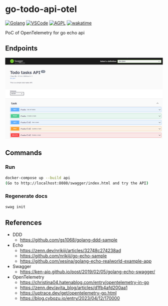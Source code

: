 # go-todo-api-otel

[![Golang](https://img.shields.io/badge/Go-00ADD8?style=flat&logo=go&logoColor=white)](https://go.dev)
[![VSCode](https://img.shields.io/badge/-Visual%20Studio%20Code-007ACC.svg?logo=visual-studio-code&style=flat)](https://code.visualstudio.com/)
[![AGPL](https://img.shields.io/github/license/ad-aures/castopod?color=blue)](https://www.gnu.org/licenses/agpl-3.0.en.html)
[![wakatime](https://wakatime.com/badge/user/4893740b-9141-4a49-aec6-eb82b6367166/project/018d7e0d-e89f-4298-9924-c465987e6f88.svg)](https://wakatime.com/badge/user/4893740b-9141-4a49-aec6-eb82b6367166/project/018d7e0d-e89f-4298-9924-c465987e6f88)

PoC of OpenTelemetry for go echo api

## Endpoints

![Endpoint list](./endpoints.png)

## Commands

### Run
```bash
docker-compose up --build api
(Go to http://localhost:8080/swagger/index.html and try the API)
```

### Regenerate docs
```bash
swag init
```

## References
- DDD
  - https://github.com/gs1068/golang-ddd-sample
- Echo
  - https://zenn.dev/nrikiji/articles/32748c274238ad
  - https://github.com/nrikiji/go-echo-sample
  - https://github.com/xesina/golang-echo-realworld-example-app
- Swagger
  - https://ken-aio.github.io/post/2019/02/05/golang-echo-swagger/
- OpenTelemetry
  - https://christina04.hatenablog.com/entry/opentelemetry-in-go
  - https://zenn.dev/avita_blog/articles/d1fb4afd200aa1
  - https://uptrace.dev/get/opentelemetry-go.html
  - https://blog.cybozu.io/entry/2023/04/12/170000